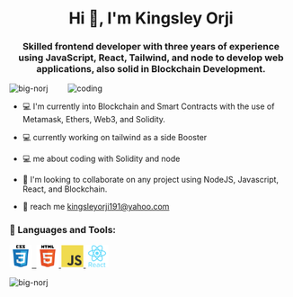 <h1 align="center">Hi 👋, I'm Kingsley Orji</h1>
<h3 align="center">Skilled frontend developer with three years of experience using JavaScript, React, Tailwind, and node to develop web applications, also solid in Blockchain Development.
</h3>
<img align="right" alt="coding" width="400"   src="https://encrypted-tbn0.gstatic.com/images?q=tbn:ANd9GcTfB9CYVlo4buD1ZWtX8JWwmqBBkcbm2pPnpw&usqp=CAU">



<p align="left"> <img src="https://komarev.com/ghpvc/?username=big-norj&label=Profile%20views&color=0e75b6&style=flat" alt="big-norj" /> </p>

-  💻 I'm currently into Blockchain and Smart Contracts with the use of Metamask, Ethers, Web3, and Solidity.

-  💻 currently working on tailwind as a side Booster

-  💻 me about coding with Solidity and node

-  🤝 I'm looking to collaborate on any project using NodeJS, Javascript, React, and Blockchain.

-  📲 reach me kingsleyorji191@yahoo.com

<p align="left">
</p>

<h3 align="left">🧰 Languages and Tools:</h3>
<p align="left"> <a href="https://getbootstrap.com" target="_blank" rel="noreferrer">  <a href="https://www.w3schools.com/css/" target="_blank" rel="noreferrer"> <img src="https://raw.githubusercontent.com/devicons/devicon/master/icons/css3/css3-original-wordmark.svg" alt="css3" width="40" height="40"/> </a> <a href="https://expressjs.com" target="_blank" rel="noreferrer"> <img  href="https://www.w3.org/html/" target="_blank" rel="noreferrer"> <img src="https://raw.githubusercontent.com/devicons/devicon/master/icons/html5/html5-original-wordmark.svg" alt="html5" width="40" height="40"/> </a> <a href="https://developer.mozilla.org/en-US/docs/Web/JavaScript" target="_blank" rel="noreferrer"> <img src="https://raw.githubusercontent.com/devicons/devicon/master/icons/javascript/javascript-original.svg" alt="javascript" width="40" height="40"/> </a> <a href="https://reactjs.org/" target="_blank" rel="noreferrer"> <img src="https://raw.githubusercontent.com/devicons/devicon/master/icons/react/react-original-wordmark.svg" alt="react" width="40" height="40"/> </a> </p>

<p><img align="center" src="https://github-readme-stats.vercel.app/api/top-langs?username=big-norj&show_icons=true&locale=en&layout=compact" alt="big-norj" /></p>
